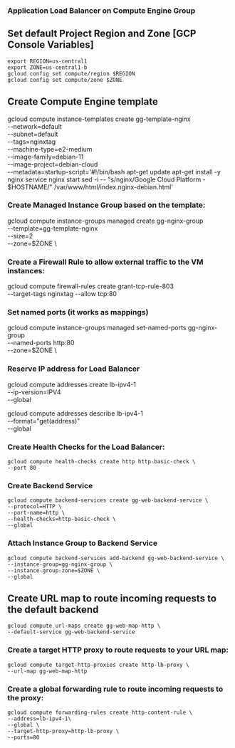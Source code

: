 ### Application Load Balancer on Compute Engine Group

## Set default Project Region and Zone [GCP Console Variables]
    export REGION=us-central1
    export ZONE=us-central1-b
    gcloud config set compute/region $REGION
    gcloud config set compute/zone $ZONE

## Create Compute Engine template
gcloud compute instance-templates create gg-template-nginx \
    --network=default \
    --subnet=default \
    --tags=nginxtag \
    --machine-type=e2-medium \
    --image-family=debian-11 \
    --image-project=debian-cloud \
    --metadata=startup-script='#!/bin/bash
apt-get update
apt-get install -y nginx
service nginx start
sed -i -- "s/nginx/Google Cloud Platform - \$HOSTNAME/" /var/www/html/index.nginx-debian.html'


### Create Managed Instance Group based on the template:
gcloud compute instance-groups managed create gg-nginx-group  \
--template=gg-template-nginx \
--size=2 \
--zone=$ZONE \

### Create a Firewall Rule to allow external traffic to the VM instances:

gcloud compute firewall-rules create grant-tcp-rule-803 \
    --target-tags nginxtag --allow tcp:80

### Set named ports (it works as mappings)
gcloud compute instance-groups managed set-named-ports gg-nginx-group \
    --named-ports http:80 \
    --zone=$ZONE \

###  Reserve IP address for Load Balancer
gcloud compute addresses create lb-ipv4-1 \
  --ip-version=IPV4 \
  --global

gcloud compute addresses describe lb-ipv4-1 \
  --format="get(address)" \
  --global


### Create Health Checks for the Load Balancer:

    gcloud compute health-checks create http http-basic-check \
    --port 80

### Create Backend Service 

    gcloud compute backend-services create gg-web-backend-service \
    --protocol=HTTP \
    --port-name=http \
    --health-checks=http-basic-check \
    --global


### Attach Instance Group to Backend Service

    gcloud compute backend-services add-backend gg-web-backend-service \
    --instance-group=gg-nginx-group \
    --instance-group-zone=$ZONE \
    --global

## Create URL map to route incoming requests to the default backend 

    gcloud compute url-maps create gg-web-map-http \
    --default-service gg-web-backend-service

### Create a target HTTP proxy to route requests to your URL map:


    gcloud compute target-http-proxies create http-lb-proxy \
    --url-map gg-web-map-http

### Create a global forwarding rule to route incoming requests to the proxy:

    gcloud compute forwarding-rules create http-content-rule \
    --address=lb-ipv4-1\
    --global \
    --target-http-proxy=http-lb-proxy \
    --ports=80